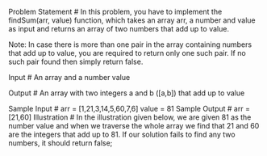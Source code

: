 Problem Statement #
In this problem, you have to implement the findSum(arr, value) function, which takes an array arr, a number and value as input and returns an array of two numbers that add up to value.

Note: In case there is more than one pair in the array containing numbers that add up to value, you are required to return only one such pair. If no such pair found then simply return false.

Input #
An array and a number value

Output #
An array with two integers a and b ([a,b]) that add up to value

Sample Input #
arr = [1,21,3,14,5,60,7,6]
value = 81
Sample Output #
arr = [21,60]
Illustration #
In the illustration given below, we are given 81 as the number value and when we traverse the whole array we find that 21 and 60 are the integers that add up to 81. If our solution fails to find any two numbers, it should return false;
